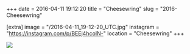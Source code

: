 +++
date = 2016-04-11 19:12:20
title = "Cheesewring"
slug = "2016-Cheesewring"

[extra]
image = "/2016-04-11_19-12-20_UTC.jpg"
instagram = "https://instagram.com/p/BEEj4hcoIN-"
location = "Cheesewring"
+++

<img src="/2016-04-11_19-12-20_UTC.jpg" />
